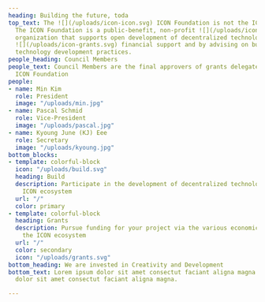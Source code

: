 ```yaml
---
heading: Building the future, toda
top_text: The ![](/uploads/icon-icon.svg) ICON Foundation is not the ICON Project.
  The ICON Foundation is a public-benefit, non-profit ![](/uploads/icon-people.svg)
  organization that supports open development of decentralized technologies by providing
  ![](/uploads/icon-grants.svg) financial support and by advising on business and
  technology development practices.
people_heading: Council Members
people_text: Council Members are the final approvers of grants delegated through the
  ICON Foundation
people:
- name: Min Kim
  role: President
  image: "/uploads/min.jpg"
- name: Pascal Schmid
  role: Vice-President
  image: "/uploads/pascal.jpg"
- name: Kyoung June (KJ) Eee
  role: Secretary
  image: "/uploads/kyoung.jpg"
bottom_blocks:
- template: colorful-block
  icon: "/uploads/build.svg"
  heading: Build
  description: Participate in the development of decentralized technologies with the
    ICON ecosystem
  url: "/"
  color: primary
- template: colorful-block
  heading: Grants
  description: Pursue funding for your project via the various economic programs in
    the ICON ecosystem
  url: "/"
  color: secondary
  icon: "/uploads/grants.svg"
bottom_heading: We are invested in Creativity and Development
bottom_text: Lorem ipsum dolor sit amet consectut faciant aligna magna lorem ipsum
  dolor sit amet consectut faciant aligna magna.

---
```

